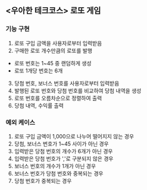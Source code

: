 ## <우아한 테크코스> 로또 게임
### 기능 구현
1. 로또 구입 금액을 사용자로부터 입력받음
2. 구매한 로또 개수만큼의 로또를 발행
  - 로또 번호는 1~45 중 랜덤하게 생성 
  - 로또 1개당 번호는 6개 
3. 당첨 번호, 보너스 번호를 사용자로부터 입력받음
4. 발행된 로또 번호와 당첨 번호를 비교하여 당첨 내역을 생성
5. 로또 번호를 오름차순으로 정렬하여 출력
6. 당첨 내역, 수익률 출력

### 예외 케이스
1. 로또 구입 금액이 1,000으로 나누어 떨어지지 않는 경우
2. 당첨, 보너스 번호가 1~45 사이가 아닌 경우
3. 입력받은 당첨 번호의 개수가 6개가 아닌 경우
4. 입력받은 당첨 번호가 ','로 구분되지 않은 경우
5. 보너스 번호의 개수가 1개가 아닌 경우
6. 보너스 번호가 당첨 번호와 중복되는 경우
7. 당첨 번호가 중복되는 경우